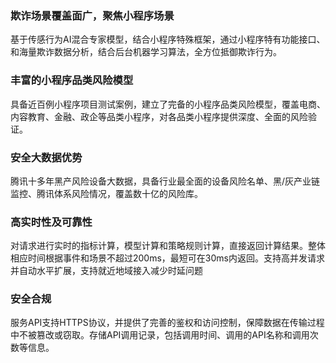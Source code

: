 ### 欺诈场景覆盖面广，聚焦小程序场景
基于传感行为AI混合专家模型，结合小程序特殊框架，通过小程序特有功能接口、和海量欺诈数据分析，结合后台机器学习算法，全方位抵御欺诈行为。
### 丰富的小程序品类风险模型
具备近百例小程序项目测试案例，建立了完备的小程序品类风险模型，覆盖电商、内容教育、金融、政企等品类小程序，对各品类小程序提供深度、全面的风险验证。
### 安全大数据优势
腾讯十多年黑产风险设备大数据，具备行业最全面的设备风险名单、黑/灰产业链监控、腾讯体系风险情况，覆盖数十亿的风险库。
### 高实时性及可靠性
对请求进行实时的指标计算，模型计算和策略规则计算，直接返回计算结果。整体相应时间根据事件和场景不超过200ms，最短可在30ms内返回。支持高并发请求并自动水平扩展，支持就近地域接入减少时延问题
### 安全合规
服务API支持HTTPS协议，并提供了完善的鉴权和访问控制，保障数据在传输过程中不被篡改或窃取。存储API调用记录，包括调用时间、调用的API名称和调用次数等信息。
